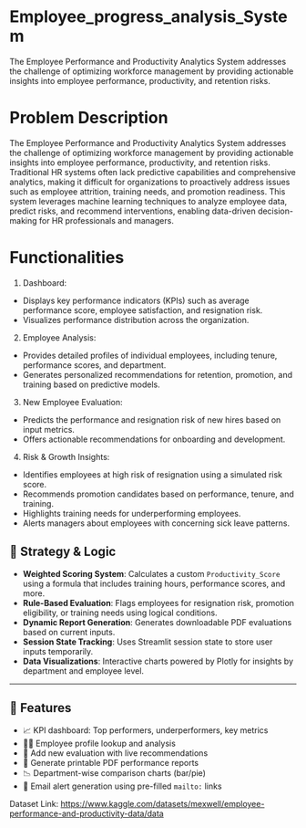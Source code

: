 # Employee_progress_analysis_System
The Employee Performance and Productivity Analytics System addresses the challenge of optimizing workforce management by providing actionable insights into employee performance, productivity, and retention risks. 

# Problem Description
The Employee Performance and Productivity Analytics System addresses the challenge of optimizing workforce management by providing actionable insights into employee performance, productivity, and retention risks. Traditional HR systems often lack predictive capabilities and comprehensive analytics, making it difficult for organizations to proactively address issues such as employee attrition, training needs, and promotion readiness. This system leverages machine learning techniques to analyze employee data, predict risks, and recommend interventions, enabling data-driven decision-making for HR professionals and managers.

# Functionalities
1.	Dashboard:
- Displays key performance indicators (KPIs) such as average performance score, employee satisfaction, and resignation risk.
- Visualizes performance distribution across the organization.
2.	Employee Analysis:
- Provides detailed profiles of individual employees, including tenure, performance scores, and department.
- Generates personalized recommendations for retention, promotion, and training based on predictive models.
3.	New Employee Evaluation:
- Predicts the performance and resignation risk of new hires based on input metrics.
- Offers actionable recommendations for onboarding and development.


4.	Risk & Growth Insights:
- Identifies employees at high risk of resignation using a simulated risk score.
- Recommends promotion candidates based on performance, tenure, and training.
- Highlights training needs for underperforming employees.
- Alerts managers about employees with concerning sick leave patterns.

## 🧠 Strategy & Logic

- **Weighted Scoring System**: Calculates a custom `Productivity_Score` using a formula that includes training hours, performance scores, and more.
- **Rule-Based Evaluation**: Flags employees for resignation risk, promotion eligibility, or training needs using logical conditions.
- **Dynamic Report Generation**: Generates downloadable PDF evaluations based on current inputs.
- **Session State Tracking**: Uses Streamlit session state to store user inputs temporarily.
- **Data Visualizations**: Interactive charts powered by Plotly for insights by department and employee level.

---

## 📂 Features

- 📈 KPI dashboard: Top performers, underperformers, key metrics
- 🧑‍💼 Employee profile lookup and analysis
- 📝 Add new evaluation with live recommendations
- 📄 Generate printable PDF performance reports
- 📉 Department-wise comparison charts (bar/pie)
- 📧 Email alert generation using pre-filled `mailto:` links


Dataset Link: https://www.kaggle.com/datasets/mexwell/employee-performance-and-productivity-data/data 

